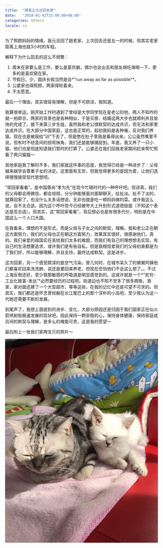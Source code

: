 ```yaml
---
title:  "随笔之元旦回老家"
date:   "2018-01-02T23:00:00+08:00"
categories: Others
locale: cn
---
```




为了照顾妈妈的情绪，我元旦回了趟老家，上次回去还是五一的时候，但其实老家距离上海也就3小时的车程。

解释下为什么回去的这么不频繁：

1. 周末在家要么是工作，要么是葛优躺，偶尔也会出去和朋友胡吃海喝一下，更多的是喜欢窝在家。
2. 节假日，少，国庆长假当然是会*"run away as far as possible"*。
3. 公婆家也得照顾，两家得轮着来。
4. 不太愿意。

最后一个理由，其实很容易理解，但是不可原谅，我知道。

我算很幸运，刚开始工作时遇到了曾经是大学同学现在是老公的他，两人不知咋的就一拍即合，两家的背景也是各种相似，于是买房、结婚这两大步也就顺利并且愉快的完成了。接下来第三步生娃，虽然我和老公很默契的达成共识，但无法和家里达成共识。在大部分中国家庭，这也是正常的。起初我妈是各种催，反对我们养猫，现在也是被我给”训“下去了，但是憋在肚子里我是看得出来。公公虽然嘴里不说，但有时不经意间的拐弯抹角，我们还是能够捕捉到。年底，我又养了一只小猫，他们也是彻底知道我们暂时的打算了。公婆还在我们回我老家期间赶来帮忙照看了两只猫猫～

其他家庭我了解的不多，我们家就这件事的态度，我觉得已经是一种进步了：父母越来越学会尊重子女的决定。这里面有无奈，但我觉得更多的是因为爱，让他们选择慢慢接受现代思想吧。

“常回家看看”，是中国尊尚“孝为先”在现今忙碌时代的一种呼吁吧。但讲真，我们的父母都会用微信，都会视频，分分钟能够面对面聊聊天，扯扯淡。扯不了淡的，就算回家了，也没什么太多话想说，无非也就是吃一顿妈妈做的菜。或许我这么说，会不太合适，因为这个呼吁现今已经被夸大上升到形式道德层面（不知这个表达是否合适）。但其实，这“常回家看看”，背后想必也是有很多代价，特别是在中国这么一个人口大国。

在我看来，理想的不是形式，而是父母与子女之间的默契，理解。我和老公正在朝这方面努力，我们的父母也正在朝这方面努力，效果其实很好，很感谢他们，真的。我们亲爱的祖国实在丢给我们太多的难题，而我们有自己的理想想去实现，有自己的生活想要追求，或许我们是有些自私，但是我相信爱我们的父母初衷都是为了我们好，所以能够理解，并且支持，最终达成默契。这是进步。

这次回家，另一个感受颇深的是空气污染。曾几何时，在城市呆久了的舅舅阿姨他们都喜欢回来洗洗肺，说还是要回来养老，但现在恐怕他们不会这么想了。。不过上海反倒还好，至少我那敏感的呼吸道是明显感觉到的。这或许就是一个*“贫穷-工业化致富-发达”*必然要经历的过程吧。街道边也不知不觉多了很多商贩，酒家，家对面还建了一个大型超市，等等这些，在我的记忆中还是可望不可求的。但其实，我们都还是怀念曾经躺在长江尾巴上的那个淳朴的小岛吧，至少我认为这一代她还需要不断的发展。

到尾声了，我想上面提到的进步、变化，大部分原因还是归因于我们国家正在似火箭喷射般极速发展的现状吧。因此保持一颗安稳的心，保持身体健康，保持家庭成员间的默契与理解，是多么的难能可贵，这是我的愿望～

最后附上一张我们家两宝贝的照片～

![](/blog/assets/img-essay/babycats.png)







































































































































































































